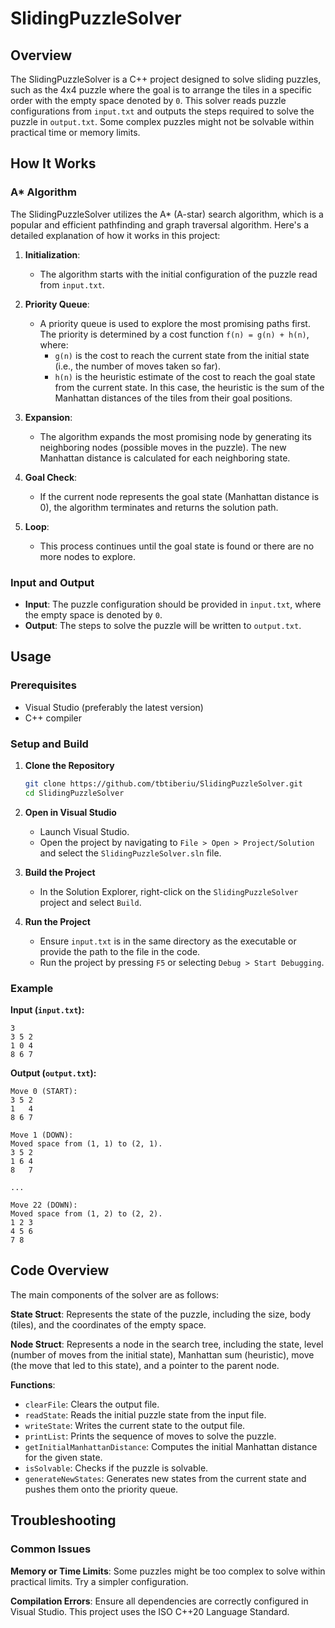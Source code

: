 # SlidingPuzzleSolver

## Overview

The SlidingPuzzleSolver is a C++ project designed to solve sliding puzzles, such as the 4x4 puzzle where the goal is to arrange the tiles in a specific order with the empty space denoted by `0`. This solver reads puzzle configurations from `input.txt` and outputs the steps required to solve the puzzle in `output.txt`. Some complex puzzles might not be solvable within practical time or memory limits.

## How It Works

### A\* Algorithm

The SlidingPuzzleSolver utilizes the A\* (A-star) search algorithm, which is a popular and efficient pathfinding and graph traversal algorithm. Here's a detailed explanation of how it works in this project:

1. **Initialization**:

   - The algorithm starts with the initial configuration of the puzzle read from `input.txt`.

2. **Priority Queue**:

   - A priority queue is used to explore the most promising paths first. The priority is determined by a cost function `f(n) = g(n) + h(n)`, where:
     - `g(n)` is the cost to reach the current state from the initial state (i.e., the number of moves taken so far).
     - `h(n)` is the heuristic estimate of the cost to reach the goal state from the current state. In this case, the heuristic is the sum of the Manhattan distances of the tiles from their goal positions.

3. **Expansion**:

   - The algorithm expands the most promising node by generating its neighboring nodes (possible moves in the puzzle). The new Manhattan distance is calculated for each neighboring state.

4. **Goal Check**:

   - If the current node represents the goal state (Manhattan distance is 0), the algorithm terminates and returns the solution path.

5. **Loop**:
   - This process continues until the goal state is found or there are no more nodes to explore.

### Input and Output

- **Input**: The puzzle configuration should be provided in `input.txt`, where the empty space is denoted by `0`.
- **Output**: The steps to solve the puzzle will be written to `output.txt`.

## Usage

### Prerequisites

- Visual Studio (preferably the latest version)
- C++ compiler

### Setup and Build

1. **Clone the Repository**

   ```sh
   git clone https://github.com/tbtiberiu/SlidingPuzzleSolver.git
   cd SlidingPuzzleSolver
   ```

2. **Open in Visual Studio**

   - Launch Visual Studio.
   - Open the project by navigating to `File > Open > Project/Solution` and select the `SlidingPuzzleSolver.sln` file.

3. **Build the Project**

   - In the Solution Explorer, right-click on the `SlidingPuzzleSolver` project and select `Build`.

4. **Run the Project**
   - Ensure `input.txt` is in the same directory as the executable or provide the path to the file in the code.
   - Run the project by pressing `F5` or selecting `Debug > Start Debugging`.

### Example

**Input (`input.txt`):**

```
3
3 5 2
1 0 4
8 6 7
```

**Output (`output.txt`):**

```
Move 0 (START):
3 5 2
1   4
8 6 7

Move 1 (DOWN):
Moved space from (1, 1) to (2, 1).
3 5 2
1 6 4
8   7

...

Move 22 (DOWN):
Moved space from (1, 2) to (2, 2).
1 2 3
4 5 6
7 8
```

## Code Overview

The main components of the solver are as follows:

**State Struct**: Represents the state of the puzzle, including the size, body (tiles), and the coordinates of the empty space.

**Node Struct**: Represents a node in the search tree, including the state, level (number of moves from the initial state), Manhattan sum (heuristic), move (the move that led to this state), and a pointer to the parent node.

**Functions**:

- `clearFile`: Clears the output file.
- `readState`: Reads the initial puzzle state from the input file.
- `writeState`: Writes the current state to the output file.
- `printList`: Prints the sequence of moves to solve the puzzle.
- `getInitialManhattanDistance`: Computes the initial Manhattan distance for the given state.
- `isSolvable`: Checks if the puzzle is solvable.
- `generateNewStates`: Generates new states from the current state and pushes them onto the priority queue.

## Troubleshooting

### Common Issues

**Memory or Time Limits**: Some puzzles might be too complex to solve within practical limits. Try a simpler configuration.

**Compilation Errors**: Ensure all dependencies are correctly configured in Visual Studio. This project uses the ISO C++20 Language Standard.
